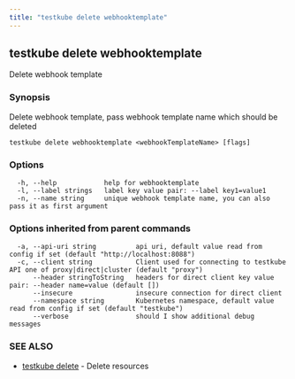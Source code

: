 ```yaml
---
title: "testkube delete webhooktemplate"
---
```

<head>
  <meta name="docsearch:indexPrefix" content="reference-doc" />
</head>

## testkube delete webhooktemplate

Delete webhook template

### Synopsis

Delete webhook template, pass webhook template name which should be deleted

```
testkube delete webhooktemplate <webhookTemplateName> [flags]
```

### Options

```
  -h, --help            help for webhooktemplate
  -l, --label strings   label key value pair: --label key1=value1
  -n, --name string     unique webhook template name, you can also pass it as first argument
```

### Options inherited from parent commands

```
  -a, --api-uri string          api uri, default value read from config if set (default "http://localhost:8088")
  -c, --client string           Client used for connecting to testkube API one of proxy|direct|cluster (default "proxy")
      --header stringToString   headers for direct client key value pair: --header name=value (default [])
      --insecure                insecure connection for direct client
      --namespace string        Kubernetes namespace, default value read from config if set (default "testkube")
      --verbose                 should I show additional debug messages
```

### SEE ALSO

* [testkube delete](testkube-delete.md)	 - Delete resources

